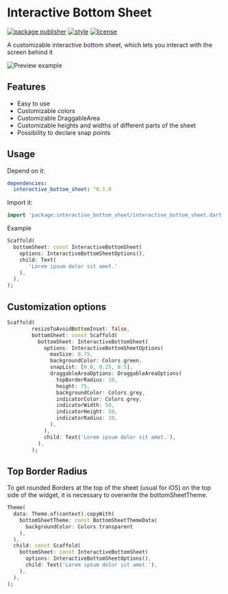 # Interactive Bottom Sheet

[![package publisher][publisher_badge]][publisher_badge_link]
[![style][style_badge]][style_link]
[![license][license_badge]][license_link]

A customizable interactive bottom sheet, which lets you interact with the screen behind it

![Preview example](example/screenshots/example.gif "Example")

## Features

* Easy to use
* Customizable colors
* Customizable DraggableArea
* Customizable heights and widths of different parts of the sheet
* Possibility to declare snap points

## Usage

Depend on it:

```yaml
dependencies:
  interactive_bottom_sheet: ^0.1.0
 ```

Import it:

  ```dart
  import 'package:interactive_bottom_sheet/interactive_bottom_sheet.dart';
```

Example

```dart
Scaffold(
  bottomSheet: const InteractiveBottomSheet(
    options: InteractiveBottomSheetOptions(),
    child: Text(
       'Lorem ipsum dolor sit amet.'
    ),
  ),
);
```

## Customization options

```dart
Scaffold(
        resizeToAvoidBottomInset: false,
        bottomSheet: const Scaffold(
          bottomSheet: InteractiveBottomSheet(
            options: InteractiveBottomSheetOptions(
              maxSize: 0.75,
              backgroundColor: Colors.green,
              snapList: [0.0, 0.25, 0.5],
              draggableAreaOptions: DraggableAreaOptions(
                topBorderRadius: 10,
                height: 75,
                backgroundColor: Colors.grey,
                indicatorColor: Colors.grey,
                indicatorWidth: 50,
                indicatorHeight: 50,
                indicatorRadius: 10,
              ),
            ),
            child: Text('Lorem ipsum dolor sit amet.'),
          ),
        );
```

## Top Border Radius

To get rounded Borders at the top of the sheet (usual for iOS) on the top side of the widget, it is necessary to overwrite the bottomSheetTheme.

```dart
Theme(
  data: Theme.of(context).copyWith(
    bottomSheetTheme: const BottomSheetThemeData(
      backgroundColor: Colors.transparent
    ),
  ),
  child: const Scaffold(
    bottomSheet: const InteractiveBottomSheet(
      options: InteractiveBottomSheetOptions(),
      child: Text('Lorem ipsum dolor sit amet.'),
    ),
  ),
);
```

[publisher_badge]: https://img.shields.io/pub/publisher/cosee_lints.svg

[publisher_badge_link]: https://pub.dev/publishers/cosee.biz/packages

[license_badge]: https://img.shields.io/github/license/cosee/cosee_lints

[license_link]: https://github.com/cosee/interactive_bottom_sheet/blob/main/LICENSE

[style_badge]: https://img.shields.io/badge/style-cosee__lints-brightgreen

[style_link]: https://pub.dev/packages/cosee_lints